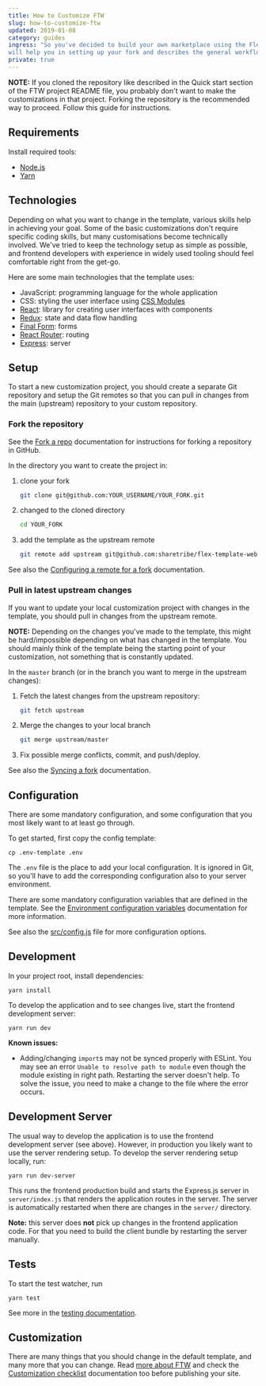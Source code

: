 ```yaml
---
title: How to Customize FTW
slug: how-to-customize-ftw
updated: 2019-01-08
category: guides
ingress: "So you've decided to build your own marketplace using the Flex Template for Web (FTW). That's awesome! This guide
will help you in setting up your fork and describes the general workflow."
private: true
---
```


**NOTE:** If you cloned the repository like described in the Quick start section
of the FTW project README file, you probably don't want to make the
customizations in that project. Forking the repository is the recommended way to
proceed. Follow this guide for instructions.

## Requirements

Install required tools:

- [Node.js](https://nodejs.org/)
- [Yarn](https://yarnpkg.com/)

## Technologies

Depending on what you want to change in the template, various skills help in
achieving your goal. Some of the basic customizations don't require specific
coding skills, but many customisations become technically involved. We've tried
to keep the technology setup as simple as possible, and frontend developers with
experience in widely used tooling should feel comfortable right from the get-go.

Here are some main technologies that the template uses:

- JavaScript: programming language for the whole application
- CSS: styling the user interface using
  [CSS Modules](https://github.com/css-modules/css-modules)
- [React](https://reactjs.org/): library for creating user interfaces with
  components
- [Redux](https://redux.js.org/): state and data flow handling
- [Final Form](https://github.com/final-form/final-form): forms
- [React Router](https://reacttraining.com/react-router/): routing
- [Express](https://expressjs.com/): server

## Setup

To start a new customization project, you should create a separate Git
repository and setup the Git remotes so that you can pull in changes from the
main (upstream) repository to your custom repository.

### Fork the repository

See the [Fork a repo](https://help.github.com/articles/fork-a-repo/)
documentation for instructions for forking a repository in GitHub.

In the directory you want to create the project in:

1. clone your fork

   ```sh
   git clone git@github.com:YOUR_USERNAME/YOUR_FORK.git
   ```

1. changed to the cloned directory

   ```sh
   cd YOUR_FORK
   ```

1. add the template as the upstream remote

   ```sh
   git remote add upstream git@github.com:sharetribe/flex-template-web.git
   ```

See also the
[Configuring a remote for a fork](https://help.github.com/articles/configuring-a-remote-for-a-fork/)
documentation.

### Pull in latest upstream changes

If you want to update your local customization project with changes in the
template, you should pull in changes from the upstream remote.

**NOTE:** Depending on the changes you've made to the template, this might be
hard/impossible depending on what has changed in the template. You should mainly
think of the template being the starting point of your customization, not
something that is constantly updated.

In the `master` branch (or in the branch you want to merge in the upstream
changes):

1.  Fetch the latest changes from the upstream repository:

    ```sh
    git fetch upstream
    ```

1.  Merge the changes to your local branch

    ```sh
    git merge upstream/master
    ```

1.  Fix possible merge conflicts, commit, and push/deploy.

See also the [Syncing a fork](https://help.github.com/articles/syncing-a-fork/)
documentation.

## Configuration

There are some mandatory configuration, and some configuration that you most
likely want to at least go through.

To get started, first copy the config template:

    cp .env-template .env

The `.env` file is the place to add your local configuration. It is ignored in
Git, so you'll have to add the corresponding configuration also to your server
environment.

There are some mandatory configuration variables that are defined in the
template. See the
[Environment configuration variables](https://github.com/sharetribe/flex-template-web/blob/master/docs/env.md)
documentation for more information.

See also the
[src/config.js](https://github.com/sharetribe/flex-template-web/blob/master/src/config.js)
file for more configuration options.

## Development

In your project root, install dependencies:

    yarn install

To develop the application and to see changes live, start the frontend
development server:

    yarn run dev

**Known issues:**

- Adding/changing `import`s may not be synced properly with ESLint. You may see
  an error `Unable to resolve path to module` even though the module existing in
  right path. Restarting the server doesn't help. To solve the issue, you need
  to make a change to the file where the error occurs.

## Development Server

The usual way to develop the application is to use the frontend development
server (see above). However, in production you likely want to use the server
rendering setup. To develop the server rendering setup locally, run:

    yarn run dev-server

This runs the frontend production build and starts the Express.js server in
`server/index.js` that renders the application routes in the server. The server
is automatically restarted when there are changes in the `server/` directory.

**Note:** this server does **not** pick up changes in the frontend application
code. For that you need to build the client bundle by restarting the server
manually.

## Tests

To start the test watcher, run

    yarn test

See more in the
[testing documentation](https://github.com/sharetribe/flex-template-web/blob/master/docs/testing.md).

## Customization

There are many things that you should change in the default template, and many
more that you can change. Read
[more about FTW](https://github.com/sharetribe/flex-template-web/blob/master/docs/README.md)
and check the
[Customization checklist](https://github.com/sharetribe/flex-template-web/blob/master/docs/customization-checklist.md)
documentation too before publishing your site.
